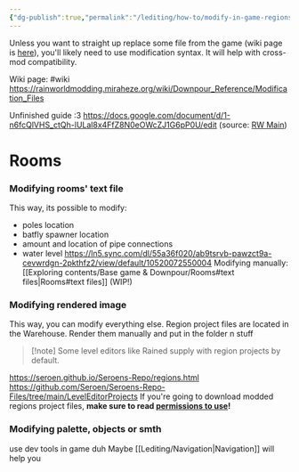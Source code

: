 ```yaml
---
{"dg-publish":true,"permalink":"/lediting/how-to/modify-in-game-regions/"}
---
```


Unless you want to straight up replace some file from the game (wiki page is [here](https://rainworldmodding.miraheze.org/wiki/Downpour_Reference/Mod_Directories#Overwriting_Files)), you'll likely need to use modification syntax. It will help with cross-mod compatibility.

Wiki page: #wiki
https://rainworldmodding.miraheze.org/wiki/Downpour_Reference/Modification_Files

Unfinished guide :3
https://docs.google.com/document/d/1-n6fcQlVHS_ctQh-lULal8x4FfZ8N0eOWcZJ1G6pP0U/edit
(source: [RW Main](https://discord.com/channels/291184728944410624/431534164932689921/1273601361870721094))
# Rooms

### Modifying rooms' text file
This way, its possible to modify:
- poles location
- batfly spawner location
- amount and location of pipe connections
- water level
https://ln5.sync.com/dl/55a36f020/ab9tsrvb-pawzct9a-cevwrdgn-2pkthfz2/view/default/10520072550004
Modifying manually: [[Exploring contents/Base game & Downpour/Rooms#text files\|Rooms#text files]] (WIP!)
### Modifying rendered image
This way, you can modify everything else.
Region project files are located in the Warehouse. Render them manually and put in the folder n stuff 

> [!note] Some level editors like Rained supply with region projects by default.

https://seroen.github.io/Seroens-Repo/regions.html
https://github.com/Seroen/Seroens-Repo-Files/tree/main/LevelEditorProjects
If you're going to download modded regions project files, **make sure to read [permissions to use](https://github.com/Seroen/Seroens-Repo-Files/blob/main/Please%20read%20this%20if%20you%20are%20installing%20the%20region%20files.txt)!**
### Modifying palette, objects or smth
use dev tools in game duh
Maybe [[Lediting/Navigation\|Navigation]] will help you